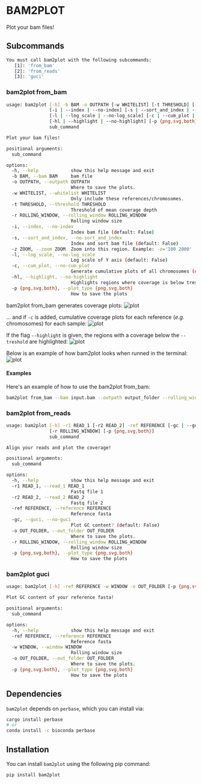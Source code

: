 # BAM2PLOT

Plot your bam files!

## Subcommands
```bash
You must call bam2plot with the following subcommands:
   [1]: 'from_bam'
   [2]: 'from_reads'
   [3]: 'guci'
```

### bam2plot from_bam
```bash
usage: bam2plot [-h] -b BAM -o OUTPATH [-w WHITELIST] [-t THRESHOLD] [-r ROLLING_WINDOW]
                [-i | --index | --no-index] [-s | --sort_and_index | --no-sort_and_index] [-z ZOOM]
                [-l | --log_scale | --no-log_scale] [-c | --cum_plot | --no-cum_plot]
                [-hl | --highlight | --no-highlight] [-p {png,svg,both}]
                sub_command

Plot your bam files!

positional arguments:
  sub_command

options:
  -h, --help            show this help message and exit
  -b BAM, --bam BAM     bam file
  -o OUTPATH, --outpath OUTPATH
                        Where to save the plots.
  -w WHITELIST, --whitelist WHITELIST
                        Only include these references/chromosomes.
  -t THRESHOLD, --threshold THRESHOLD
                        Threshold of mean coverage depth
  -r ROLLING_WINDOW, --rolling_window ROLLING_WINDOW
                        Rolling window size
  -i, --index, --no-index
                        Index bam file (default: False)
  -s, --sort_and_index, --no-sort_and_index
                        Index and sort bam file (default: False)
  -z ZOOM, --zoom ZOOM  Zoom into this region. Example: -z='100 2000'
  -l, --log_scale, --no-log_scale
                        Log scale of Y axis (default: False)
  -c, --cum_plot, --no-cum_plot
                        Generate cumulative plots of all chromosomes (default: False)
  -hl, --highlight, --no-highlight
                        Highlights regions where coverage is below treshold. (default: False)
  -p {png,svg,both}, --plot_type {png,svg,both}
                        How to save the plots
```

bam2plot from_bam generates coverage plots:
![plot](example/normal.png)

... and if `-c` is added, cumulative coverage plots for each reference (*e.g.* chromosomes) for each sample:
![plot](example/cumplot.png)

If the flag `--highlight` is given, the regions with a coverage below the `--treshold` are highlighted:
![plot](example/highlight.png)

Below is an example of how bam2plot looks when runned in the terminal:
![plot](example/running.png)

#### Examples

Here's an example of how to use the bam2plot from_bam:

```bash
bam2plot from_bam --bam input.bam --outpath output_folder --rolling_window 50 --threshold 5 -s -c -hl
```

### bam2plot from_reads

```bash
usage: bam2plot [-h] -r1 READ_1 [-r2 READ_2] -ref REFERENCE [-gc | --guci | --no-guci] -o OUT_FOLDER
                [-r ROLLING_WINDOW] [-p {png,svg,both}]
                sub_command

Align your reads and plot the coverage!

positional arguments:
  sub_command

options:
  -h, --help            show this help message and exit
  -r1 READ_1, --read_1 READ_1
                        Fastq file 1
  -r2 READ_2, --read_2 READ_2
                        Fastq file 2
  -ref REFERENCE, --reference REFERENCE
                        Reference fasta
  -gc, --guci, --no-guci
                        Plot GC content? (default: False)
  -o OUT_FOLDER, --out_folder OUT_FOLDER
                        Where to save the plots.
  -r ROLLING_WINDOW, --rolling_window ROLLING_WINDOW
                        Rolling window size
  -p {png,svg,both}, --plot_type {png,svg,both}
                        How to save the plots
```

### bam2plot guci

```bash
usage: bam2plot [-h] -ref REFERENCE -w WINDOW -o OUT_FOLDER [-p {png,svg,both}] sub_command

Plot GC content of your reference fasta!

positional arguments:
  sub_command

options:
  -h, --help            show this help message and exit
  -ref REFERENCE, --reference REFERENCE
                        Reference fasta
  -w WINDOW, --window WINDOW
                        Rolling window size
  -o OUT_FOLDER, --out_folder OUT_FOLDER
                        Where to save the plots.
  -p {png,svg,both}, --plot_type {png,svg,both}
                        How to save the plots
```


## Dependencies
`bam2plot` depends on `perbase`, which you can install via:
```bash
cargo install perbase 
# or
conda install -c bioconda perbase
```
## Installation

You can install `bam2plot` using the following pip command:

```bash
pip install bam2plot
```

